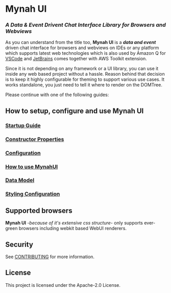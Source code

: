 # Mynah UI
### *A Data & Event Drivent Chat Interface Library for Browsers and Webviews*

As you can understand from the title too, **Mynah UI** is a **_data and event_** driven chat interface for browsers and webviews on IDEs or any platform which supports latest web technologies which is also used by Amazon Q for [VSCode](https://marketplace.visualstudio.com/items?itemName=AmazonWebServices.aws-toolkit-vscode) and [JetBrains](https://plugins.jetbrains.com/plugin/11349-aws-toolkit--amazon-q-codewhisperer-and-more) comes together with AWS Toolkit extension.

Since it is not depending on any framework or a UI library, you can use it inside any web based project without a hassle. Reason behind that decision is to keep it highly configurable for theming to support various use cases. It works standalone, you just need to tell it where to render on the DOMTree.

Please continue with one of the following guides:

## How to setup, configure and use Mynah UI
### [Startup Guide](./docs/STARTUP.md)
### [Constructor Properties](./docs/PROPERTIES.md)
### [Configuration](./docs/CONFIG.md)
### [How to use MynahUI](./docs/USAGE.md)
### [Data Model](./docs/DATAMODEL.md)
### [Styling Configuration](./docs/STYLING.md)



## Supported browsers
**Mynah UI** <em>-because of it's extensive css structure-</em> only supports ever-green browsers including webkit based WebUI renderers.


## Security

See [CONTRIBUTING](CONTRIBUTING.md#security-issue-notifications) for more information.

## License

This project is licensed under the Apache-2.0 License.

